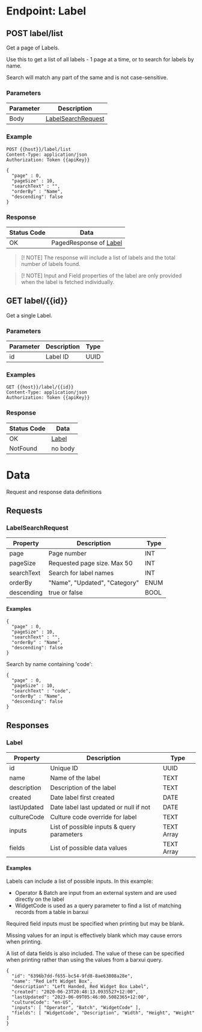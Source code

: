 # Endpoint: Label

## POST label/list

Get a page of Labels.

Use this to get a list of all labels - 1 page at a time, or to search for labels by name.

Search will match any part of the same and is not case-sensitive.

### Parameters

|Parameter|Description|
|--|--|
|Body|[LabelSearchRequest](#LabelSearchRequest)|

### Example

```
POST {{host}}/label/list
Content-Type: application/json
Authorization: Token {{apiKey}} 

{
  "page" : 0,
  "pageSize" : 10,
  "searchText" : "",
  "orderBy" : "Name",
  "descending": false
}
```

### Response

|Status Code|Data|
|--|--|
|OK|PagedResponse of [Label](#Label) |

> [! NOTE]
> The response will include a list of labels and the total number of labels found.

> [! NOTE]
> Input and Field properties of the label are only provided when the label is fetched individually.

## GET label/{{id}}

Get a single Label.

### Parameters

|Parameter|Description|Type|
|--|--|--|
|id|Label ID|UUID|

### Examples

```
GET {{host}}/label/{{id}}
Content-Type: application/json
Authorization: Token {{apiKey}}
```

### Response

|Status Code|Data|
|--|--|
|OK|[Label](#LabelResponse) |
|NotFound|no body|

# Data

Request and response data definitions

## Requests

<a name="LabelSearchRequest" />

### LabelSearchRequest

|Property|Description|Type|
|--|--|--|
|page|Page number|INT|
|pageSize|Requested page size. Max 50|INT|
|searchText|Search for label names|INT|
|orderBy|"Name", "Updated", "Category"|ENUM|
|descending|true or false|BOOL|

#### Examples

```
{
  "page" : 0,
  "pageSize" : 10,
  "searchText" : "",
  "orderBy" : "Name",
  "descending": false
}
```

Search by name containing 'code':

```
{
  "page" : 0,
  "pageSize" : 10,
  "searchText" : "code",
  "orderBy" : "Name",
  "descending": false
}
```

## Responses

<a name="LabelResponse"/>

### Label

|Property|Description|Type|
|--|--|--|
|id|Unique ID|UUID|
|name|Name of the label|TEXT|
|description|Description of the label|TEXT|
|created|Date label first created|DATE|
|lastUpdated|Date label last updated or null if not|DATE|
|cultureCode|Culture code override for label|TEXT|
|inputs|List of possible inputs & query parameters|TEXT Array|
|fields|List of possible data values|TEXT Array|

#### Examples

Labels can include a list of possible inputs.  In this example:

* Operator & Batch are input from an external system and are used directly on the label
* WidgetCode is used as a query parameter to find a list of matching records from a table in barxui

Required field inputs  must be specified when printing but may be blank.

Missing values for an input is effectively blank which may cause errors when printing.

A list of data fields is also included.  The value of these can be specified when printing rather than using the values from a barxui query.

```
{
  "id": "6396b7dd-f655-bc54-9fd8-8ae63808a28e",
  "name": "Red Left Widget Box",
  "description": "Left Handed, Red Widget Box Label",
  "created": "2020-06-23T20:48:13.0935527+12:00",
  "lastUpdated": "2023-06-09T05:46:00.5082365+12:00",
  "cultureCode": "en-US",
  "inputs": [ "Operator", "Batch", "WidgetCode" ],
  "fields": [ "WidgetCode", "Description", "Width", "Height", "Weight" ]
}
```
